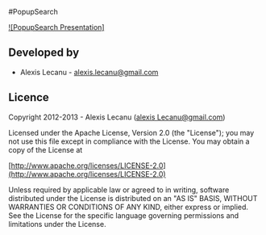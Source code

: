 #PopupSearch


[![PopupSearch Presentation]](./images/presentation.png)

    
## Developed by
  * Alexis Lecanu - [alexis.lecanu@gmail.com](mailto:alexis.lecanu@gmail.com)
    
    
## Licence
    
Copyright 2012-2013 - Alexis Lecanu ([alexis Lecanu@gmail.com](mailto:alexis.lecanu@gmail.com))
    
Licensed under the Apache License, Version 2.0 (the "License"); you may not
use this file except in compliance with the License. You may obtain a copy of
the License at

  [http://www.apache.org/licenses/LICENSE-2.0](http://www.apache.org/licenses/LICENSE-2.0)
    
Unless required by applicable law or agreed to in writing, software
distributed under the License is distributed on an "AS IS" BASIS, WITHOUT
WARRANTIES OR CONDITIONS OF ANY KIND, either express or implied. See the
License for the specific language governing permissions and limitations under
the License.

